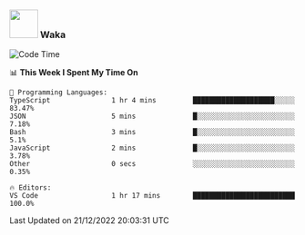 ### <img src="https://media.giphy.com/media/VgCDAzcKvsR6OM0uWg/giphy.gif" width="50"> Waka

  <!--START_SECTION:waka-->
![Code Time](http://img.shields.io/badge/Code%20Time-1%2C137%20hrs%2031%20mins-blue)

📊 **This Week I Spent My Time On** 

```text
💬 Programming Languages: 
TypeScript               1 hr 4 mins         ████████████████████░░░░░   83.47% 
JSON                     5 mins              █░░░░░░░░░░░░░░░░░░░░░░░░   7.18% 
Bash                     3 mins              █░░░░░░░░░░░░░░░░░░░░░░░░   5.1% 
JavaScript               2 mins              █░░░░░░░░░░░░░░░░░░░░░░░░   3.78% 
Other                    0 secs              ░░░░░░░░░░░░░░░░░░░░░░░░░   0.35%

🔥 Editors: 
VS Code                  1 hr 17 mins        █████████████████████████   100.0%

```


 Last Updated on 21/12/2022 20:03:31 UTC
<!--END_SECTION:waka-->
